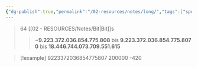 ```yaml
---
{"dg-publish":true,"permalink":"/02-resources/notes/long/","tags":["speicher","code"],"noteIcon":"","updated":"2025-08-26T16:35:05.000+02:00"}
---
```


>64 [[02 - RESOURCES/Notes/Bit\|Bit]]s
>>**−9.223.372.036.854.775.808** bis **9.223.372.036.854.775.807**
>>**0** bis **18.446.744.073.709.551.615**


>[!example] 
>9223372036854775807
>200000
>-420
